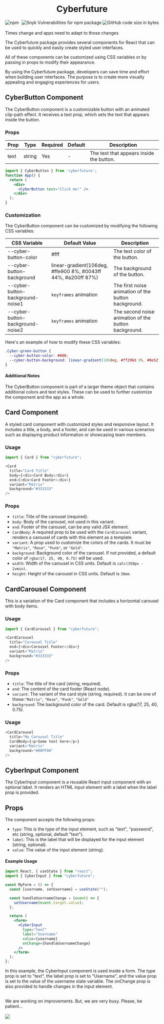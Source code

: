 <h1 align="center"> Cyberfuture </h1>
<div>
  <img align="left" alt="npm" src="https://img.shields.io/npm/dm/cyberfuture?style=flat-square">
  <img align="right" alt="GitHub code size in bytes" src="https://img.shields.io/github/languages/code-size/horberlan/CyberFuture?style=flat-square">
  <img align="right" alt="Snyk Vulnerabilities for npm package" src="https://img.shields.io/snyk/vulnerabilities/npm/cyberfuture?style=flat-square">
</div>
<br/><br/>
Times change and apps need to adapt to those changes

The Cyberfuture package provides several components for React that can be used to quickly and easily create styled user interfaces.

All of these components can be customized using CSS variables or by passing in props to modify their appearance. 

By using the Cyberfuture package, developers can save time and effort when building user interfaces. The purpose is to create more visually appealing and engaging experiences for users.

## CyberButton Component
The CyberButton component is a customizable button with an animated clip-path effect. It receives a text prop, which sets the text that appears inside the button.

### Props

<table><thead><tr><th>Prop</th><th>Type</th><th>Required</th><th>Default</th><th>Description</th></tr></thead><tbody><tr><td>text</td><td>string</td><td>Yes</td><td>-</td><td>The text that appears inside the button.</td></tr></tbody></table>

```jsx
import { CyberButton } from 'cyberfuture';
function App() {
  return (
    <div>
      <CyberButton text="Click me!" />
    </div>
  );
}
```

### Customization
The CyberButton component can be customized by modifying the following CSS variables:

<table><thead><tr><th>CSS Variable</th><th>Default Value</th><th>Description</th></tr></thead><tbody><tr><td>--cyber-button-color</td><td>#fff</td><td>The text color of the button.</td></tr><tr><td>--cyber-button-background</td><td>linear-gradient(106deg, #ffe900 8%, #0043ff 44%, #a200ff 87%)</td><td>The background of the button.</td></tr><tr><td>--cyber-button-background-noise1</td><td><code>keyframes</code> animation</td><td>The first noise animation of the button background.</td></tr><tr><td>--cyber-button-background-noise2</td><td><code>keyframes</code> animation</td><td>The second noise animation of the button background.</td></tr></tbody></table>
Here's an example of how to modify these CSS variables:

```css
.Cyber-green-button {
  --cyber-button-color: #000;
  --cyber-button-background: linear-gradient(106deg, #ff296d 8%, #8e52f5 44%, #95f11c 87%);
}
```
#### Additional Notes
The CyberButton component is part of a larger theme object that contains additional colors and text styles. These can be used to further customize the component and the app as a whole.


## Card Component
A styled card component with customized styles and responsive layout. It includes a title, a body, and a footer, and can be used in various scenarios such as displaying product information or showcasing team members.

### Usage

```javascript
import { Card } from "cyberfuture";

<Card 
  title="Card Title"
  body={<div>Card Body</div>}
  end={<div>Card Footer</div>}
  variant="Matrix"
  background="#333333"
/>
```
### Props
<ul><li><code>title</code>: Title of the carousel (required).</li><li><code>body</code>: Body of the carousel, not used in this variant.</li><li><code>end</code>: Footer of the carousel, can be any valid JSX element.</li><li><code>CardBody</code>: A required prop to be used with the <code>CardCarousel</code> variant, renders a carousel of cards with this element as a template.</li><li><code>variant</code>: A prop used to customize the colors of the cards. It must be <code>"Matrix"</code>, <code>"Rose"</code>, <code>"Punk"</code>, or <code>"Gold"</code>.</li><li><code>background</code>: Background color of the carousel. If not provided, a default color of <code>rgba(17, 25, 40, 0.75)</code> will be used.</li><li><code>width</code>: Width of the carousel in CSS units. Default is <code>calc(350px - 2vmin)</code>.</li><li><code>height</code>: Height of the carousel in CSS units. Default is <code>30em</code>.</li></ul>

## CardCarousel Component
This is a variation of the Card component that includes a horizontal carousel with body items.

### Usage

```javascript
import { CardCarousel } from "cyberfuture";

<CardCarousel 
  title="Carousel Title"
  end={<div>Carousel Footer</div>}
  variant="Matrix"
  background="#333333"
/>
```

### Props
<ul>
<li><code>title</code>: The title of the card (string, required).</li>
<li><code>end</code>: The content of the card footer (React node).</li>
<li><code>variant</code>: The variant of the card style (string, required). It can be one of these:<code>"Matrix"</code>, <code>"Rose"</code>, <code>"Punk"</code>, <code>"Gold"</code></li>
<li><code>background</code>: The background color of the card. Default is rgba(17, 25, 40, 0.75).</li>
</ul>

### Usage
```javascript
<CardCarousel
  title="My Carousel Title"
  CardBody={<p>Some text here</p>}
  variant="Matrix"
  background="#00FF00"
/>
```
## CyberInput Component
The CyberInput component is a reusable React input component with an optional label. It renders an HTML input element with a label when the label prop is provided.

## Props
The component accepts the following props:

<ul>
<li><code>type</code>: This is the type of the input element, such as "text", "password", etc (string, optional, default "text").</li>
<li><code>label</code>: This is the label that will be displayed for the input element (string, optional).</li>
<li><code>value</code>: The value of the input element (string).</li>
</ul>

#### Example Usage
```jsx
import React, { useState } from "react";
import { CyberInput } from "cyberfuture";

const MyForm = () => {
  const [username, setUsername] = useState("");

  const handleUsernameChange = (event) => {
    setUsername(event.target.value);
  };

  return (
    <form>
      <CyberInput
        type="text"
        label="Username"
        value={username}
        onChange={handleUsernameChange}
      />
    </form>
  );
};
```
In this example, the CyberInput component is used inside a form. The type prop is set to "text", the label prop is set to "Username", and the value prop is set to the value of the username state variable. The onChange prop is also provided to handle changes in the input element.


<br/>
We are working on improvements. But, we are very busy. Please, be patient...
<br/>
<br/>
<img src="https://media.giphy.com/media/1aIDN81XDJuDK/giphy.gif"/>
